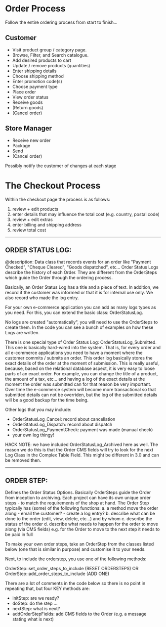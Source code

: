Order Process
=============

Follow the entire ordering process from start to finish...

Customer
--------

 - Visit product group / category page.
 - Browse, Filter, and Search catalogue.
 - Add desired products to cart
 - Update / remove products (quantities)
 - Enter shipping details
 - Choose shipping method
 - Enter promotion code(s)
 - Choose payment type
 - Place order
 - View order status
 - Receive goods
 - (Return goods)
 - (Cancel order)

Store Manager
-------------

 - Receive new order
 - Package
 - Send
 - (Cancel order)

Possibly notify the customer of changes at each stage

The Checkout Process
=============
Within the checkout page the process is as follows:

1. review + edit products
2. enter details that may influence the total cost (e.g. country, postal code)
2. review + edit extras
3. enter billing and shipping address
4. review total cost


---------------------
ORDER STATUS LOG:
---------------------

@description:
Data class that records events for an order like "Payment Checked", "Cheque Cleared", "Goods dispatched", etc...
Order Status Logs describe the history of each Order.
They are different from the OrderSteps which guide the Order through the ordering process.

Basically, an Order Status Log has a title and a piece of text.
In addition, we record if the customer was informed or that it is for internal use only.
We also record who made the log entry.

For your own e-commerce application you can add as many logs types as you need.
For this, you can extend the basic class: OrderStatusLog.

No logs are created "automatically", you will need to use the OrderSteps to create them.
In the code you can see a bunch of examples on how these Logs are written.

There is one special type of Order Status Log: OrderStatusLog_Submitted.
This one is basically hard-wired into the system.
That is, for every order and all e-commerce applications you need to have a moment where the customer commits / submits an order.
This order log basically stores the exact details of the order at the moment of submission.
This is really useful, because, based on the relational database aspect, it is very easy to loose parts of an exact order.
For example, you can change the title of a product, the amount of a tax, etc... and having a log of the exact details
at the moment the order was submitted can for that reason be very important.  Over time the e-commerce system will become
more transactional so that submitted details can not be overriden, but the log of the submitted details will be a good backup
for the time being.

Other logs that you may include:
- OrderStatusLog_Cancel: record about cancellation
- OrderStatusLog_Dispatch: record about dispatch
- OrderStatusLog_PaymentCheck: payment was made (manual check)
- your own log thingy!

HACK NOTE: we have included OrderStatusLog_Archived here as well.
The reason we do this is that the Order CMS fields will try to look for the next Log Class in the
Complex Table Field. This might be different in 3.0 and can be removed then.


---------------------
ORDER STEP:
---------------------


Defines the Order Status Options.	Basically OrderSteps guide the Order from inception to archiving.
Each project can have its own unique order steps - to match the requirements of the shop at hand.
The Order Step typically has (some) of the following functions:
a. a method move the order along
		- email the customer?
		- create a log entry?
b. describe what can be done to the order (edit, view, delete, etc...) and by whom
c. describe the status of the order
d. describe what needs to happen for the order to move along (via CMS fields)
		e.g. for the Order to move to the next step it needs to be paid in full

To make your own order steps, take an OrderStep from the classes listed below (one that is similar in purpose)
and customise it to your needs.

Next, to include the orderstep, you use one of the following methods:

OrderStep::set_order_steps_to_include (RESET ORDERSTEPS)
OR
OrderStep::add_order_steps_to_include (ADD ONE)

There are a lot of comments in the code below so there is no point in repeating that, but four KEY methods are:
- initStep: are we ready?
- doStep: do the step ...
- nextStep: what is next?
- addOrderStepFields: add CMS fields to the Order (e.g. a message stating what is next)

